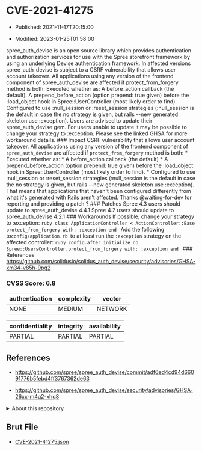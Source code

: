 # CVE-2021-41275

- Published: 2021-11-17T20:15:00

- Modified: 2023-01-25T01:58:00

spree_auth_devise is an open source library which provides authentication and authorization services for use with the Spree storefront framework by using an underlying Devise authentication framework. In affected versions spree_auth_devise is subject to a CSRF vulnerability that allows user account takeover. All applications using any version of the frontend component of spree_auth_devise are affected if protect_from_forgery method is both: Executed whether as: A before_action callback (the default). A prepend_before_action (option prepend: true given) before the :load_object hook in Spree::UserController (most likely order to find). Configured to use :null_session or :reset_session strategies (:null_session is the default in case the no strategy is given, but rails --new generated skeleton use :exception). Users are advised to update their spree_auth_devise gem. For users unable to update it may be possible to change your strategy to :exception. Please see the linked GHSA for more workaround details. ### Impact CSRF vulnerability that allows user account takeover. All applications using any version of the frontend component of `spree_auth_devise` are affected if `protect_from_forgery` method is both: * Executed whether as: * A before_action callback (the default) * A prepend_before_action (option prepend: true given) before the :load_object hook in Spree::UserController (most likely order to find). * Configured to use :null_session or :reset_session strategies (:null_session is the default in case the no strategy is given, but rails --new generated skeleton use :exception). That means that applications that haven't been configured differently from what it's generated with Rails aren't affected. Thanks @waiting-for-dev for reporting and providing a patch ? ### Patches Spree 4.3 users should update to spree_auth_devise 4.4.1 Spree 4.2 users should update to spree_auth_devise 4.2.1 ### Workarounds If possible, change your strategy to :exception: ```ruby class ApplicationController < ActionController::Base protect_from_forgery with: :exception end ``` Add the following to`config/application.rb `to at least run the `:exception` strategy on the affected controller: ```ruby config.after_initialize do Spree::UsersController.protect_from_forgery with: :exception end ``` ### References https://github.com/solidusio/solidus_auth_devise/security/advisories/GHSA-xm34-v85h-9pg2

### CVSS Score: **6.8**

| authentication | complexity | vector |
| --- | --- | --- |
| NONE | MEDIUM | NETWORK |

| confidentiality | integrity | availability |
| --- | --- | --- |
| PARTIAL | PARTIAL | PARTIAL |

## References

* https://github.com/spree/spree_auth_devise/commit/adf6ed4cd94d66091776b5febd4ff3767362de63

* https://github.com/spree/spree_auth_devise/security/advisories/GHSA-26xx-m4q2-xhq8

<details>
<summary>About this repository</summary> 

  This repository is part of the project [Live Hack CVE](https://github.com/Live-Hack-CVE). Main website can be found [www.live-hack.org](https://www.live-hack.org) 
  
  Made by [Sn0wAlice](https://github.com/Sn0wAlice) for the people that care about security and need to have a feed of the latest CVEs. Hope you enjoy it, don't forget to star the repo and follow me on [Twitter](https://twitter.com/Sn0wAlice) and [Github](https://github.com/Sn0wAlice). And that is my [personnal website](https://www.alice-snow.me/)

  - [Home Page](https://github.com/Live-Hack-CVE)
  - [Framework](https://github.com/Live-Hack-CVE/cve-framework)
  - [CVE database](https://github.com/Live-Hack-CVE/full_database)
  - [Changelog](https://github.com/Live-Hack-CVE/Changelog)
</details>

## Brut File

* [CVE-2021-41275.json](https://raw.githubusercontent.com/Live-Hack-CVE/full_database/main/cves/2021/CVE-2021-41275.json)

